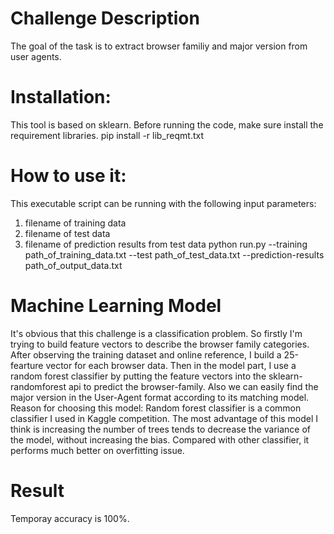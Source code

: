 # Challenge Description
The goal of the task is to extract browser familiy and major version from user agents. 

# Installation:
This tool is based on sklearn. Before running the code, make sure install the requirement libraries.
pip install -r lib_reqmt.txt

# How to use it:
This executable script can be running with the following input parameters:
1) filename of training data
2) filename of test data
3) filename of prediction results from test data
python run.py --training path_of_training_data.txt --test path_of_test_data.txt --prediction-results path_of_output_data.txt


# Machine Learning Model
It's obvious that this challenge is a classification problem. So firstly I'm trying to build feature vectors to describe the browser family categories. After observing the training dataset and online reference, I build a 25-fearture vector for each browser data. Then in the model part, I use a random forest classifier by putting the feature vectors into the sklearn-randomforest api to predict the browser-family. Also we can easily find the major version in the User-Agent format according to its matching model. Reason for choosing this model: Random forest classifier is a common classifier I used in Kaggle competition. The most advantage of this model I think is increasing the number of trees tends to decrease the variance of the model, without increasing the bias. Compared with other classifier, it performs much better on overfitting issue. 

# Result
Temporay accuracy is 100%.
